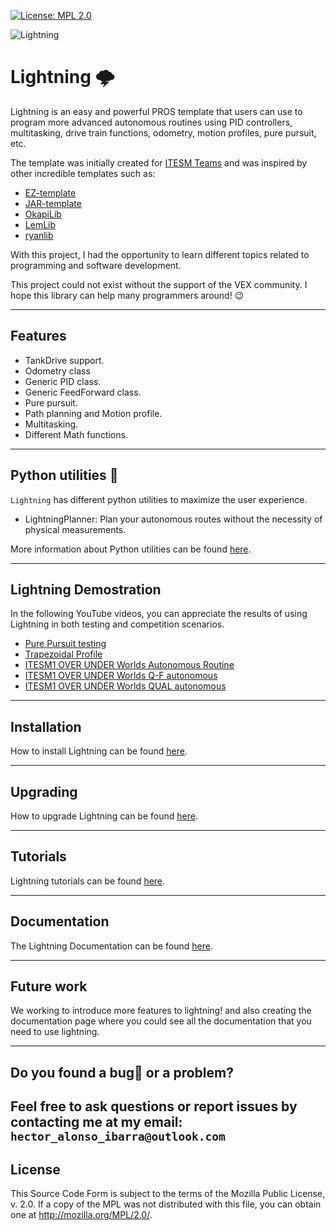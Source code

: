 [![License: MPL 2.0](https://img.shields.io/badge/License-MPL%202.0-brightgreen.svg)](https://opensource.org/licenses/MPL-2.0)

![Lightning](https://hectoralonso18.github.io/Lightninglib/assets/images/Lightning_social_card-e363187a4826ffa2dbbc4f8a6b760ddb.png)
# Lightning 🌩️
Lightning is an easy and powerful PROS template that users can use to program more advanced autonomous routines using PID controllers, multitasking, drive train functions, odometry, motion profiles, pure pursuit, etc.

The template was initially created for [ITESM Teams](https://www.instagram.com/tec_robotics/) and was inspired by other incredible templates such as:

* [EZ-template](https://github.com/EZ-Robotics/EZ-Template?tab=readme-ov-file)
* [JAR-template](https://github.com/JacksonAreaRobotics/JAR-Template)
* [OkapiLib](https://github.com/OkapiLib/OkapiLib)
* [LemLib](https://github.com/LemLib/LemLib/blob/master/README.md?plain=1)
* [ryanlib](https://github.com/Ryan4253/ryanlib)

With this project, I had the opportunity to learn different topics related to programming and software development.

This project could not exist without the support of the VEX community. I hope this library can help many programmers around! 😉

---
## Features
* TankDrive support.
* Odometry class
* Generic PID class.
* Generic FeedForward class.
* Pure pursuit.
* Path planning and Motion profile. 
* Multitasking. 
* Different Math functions. 
---

## Python utilities 🐍
``Lightning`` has different python utilities to maximize the user experience.

* LightningPlanner: Plan your autonomous routes without the necessity of physical measurements.  

More information about Python utilities can be found [here](https://hectoralonso18.github.io/Lightninglib/docs/category/python-utilities--).

---
## Lightning Demostration
In the following YouTube videos, you can appreciate the results of using Lightning in both testing and competition scenarios. 

* [Pure Pursuit testing](https://www.youtube.com/watch?v=6EuZdJf89HI)
* [Trapezoidal Profile](https://www.youtube.com/watch?v=WZaXgi8o368)
* [ITESM1 OVER UNDER Worlds Autonomous Routine](https://www.youtube.com/watch?v=hosBW9l6dMY)
* [ITESM1 OVER UNDER Worlds Q-F autonomous](https://youtu.be/sDA6RqO024Y)
* [ITESM1 OVER UNDER Worlds QUAL autonomous](https://www.youtube.com/watch?v=LpFiJdZ04_4)

---
## Installation 
How to install Lightning can be found [here](https://hectoralonso18.github.io/Lightninglib/docs/Getting-started/Installation). 

---

## Upgrading
How to upgrade Lightning can be found [here](https://hectoralonso18.github.io/Lightninglib/docs/Getting-started/Upgrading).

---
## Tutorials
Lightning tutorials can be found [here](https://hectoralonso18.github.io/Lightninglib/docs/category/tutorials-).

---

## Documentation
The Lightning Documentation can be found [here](https://hectoralonso18.github.io/Lightninglib/docs/category/documentation-).

---

## Future work
We working to introduce more features to lightning! and also creating the documentation page where you could see all the documentation that you need to use lightning. 

---

## Do you found a bug🐛 or a problem?
Feel free to ask questions or report issues by contacting me at my email: ``hector_alonso_ibarra@outlook.com``
---

## License
This Source Code Form is subject to the terms of the Mozilla Public License, v. 2.0. If a copy of the MPL was not distributed with this file, you can obtain one at http://mozilla.org/MPL/2.0/.

